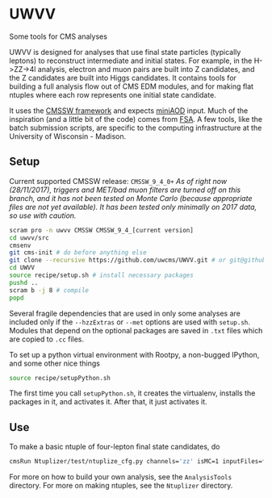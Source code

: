 # UWVV
Some tools for CMS analyses

UWVV is designed for analyses that use final state particles (typically leptons) to reconstruct intermediate and initial states. For example, in the H->ZZ->4l analysis, electron and muon pairs are built into Z candidates, and the Z candidates are built into Higgs candidates. It contains tools for building a full analysis flow out of CMS EDM modules, and for making flat ntuples where each row represents one initial state candidate.

It uses the [CMSSW framework](https://github.com/cms-sw/cmssw) and expects [miniAOD](https://twiki.cern.ch/twiki/bin/view/CMSPublic/WorkBookMiniAOD2017) input. Much of the inspiration (and a little bit of the code) comes from [FSA](https://github.com/uwcms/FinalStateAnalysis/). A few tools, like the batch submission scripts, are specific to the computing infrastructure at the University of Wisconsin - Madison.

## Setup
Current supported CMSSW release: `CMSSW_9_4_0+`
_As of right now (28/11/2017), triggers and MET/bad muon filters are turned off on this branch, and it has not been tested on Monte Carlo (because appropriate files are not yet available). It has been tested only minimally on 2017 data, so use with caution._


```bash
scram pro -n uwvv CMSSW CMSSW_9_4_[current version]
cd uwvv/src
cmsenv
git cms-init # do before anything else
git clone --recursive https://github.com/uwcms/UWVV.git # or git@github.com:uwcms/UWVV.git if you prefer that
cd UWVV
source recipe/setup.sh # install necessary packages
pushd ..
scram b -j 8 # compile
popd
```
Several fragile dependencies that are used in only some analyses are included only if the `--hzzExtras` or `--met` options are used with `setup.sh`. Modules that depend on the optional packages are saved in `.txt` files which are copied to `.cc` files.

To set up a python virtual environment with Rootpy, a non-bugged IPython, and some other nice things

```bash
source recipe/setupPython.sh
```

The first time you call `setupPython.sh`, it creates the virtualenv, installs the packages in it, and activates it.
After that, it just activates it.


## Use
To make a basic ntuple of four-lepton final state candidates, do

```bash
cmsRun Ntuplizer/test/ntuplize_cfg.py channels='zz' isMC=1 inputFiles=file:aNiceMonteCarloFile.root
```

For more on how to build your own analysis, see the `AnalysisTools` directory. For more on making ntuples, see the `Ntuplizer` directory.

